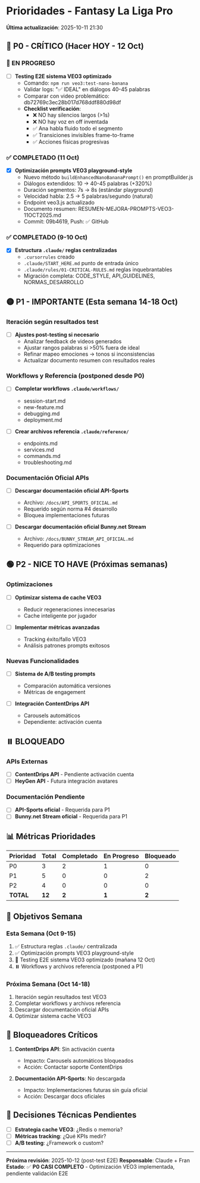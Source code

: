 # Prioridades - Fantasy La Liga Pro

**Última actualización**: 2025-10-11 21:30

## 🔴 P0 - CRÍTICO (Hacer HOY - 12 Oct)

### 🚧 EN PROGRESO
- [ ] **Testing E2E sistema VEO3 optimizado**
  - Comando: `npm run veo3:test-nano-banana`
  - Validar logs: "✅ IDEAL" en diálogos 40-45 palabras
  - Comparar con video problemático: db72769c3ec28b017d768ddf880d98df
  - **Checklist verificación**:
    - ❌ NO hay silencios largos (>1s)
    - ❌ NO hay voz en off inventada
    - ✅ Ana habla fluido todo el segmento
    - ✅ Transiciones invisibles frame-to-frame
    - ✅ Acciones físicas progresivas

### ✅ COMPLETADO (11 Oct)
- [x] **Optimización prompts VEO3 playground-style**
  - Nuevo método `buildEnhancedNanoBananaPrompt()` en promptBuilder.js
  - Diálogos extendidos: 10 → 40-45 palabras (+320%)
  - Duración segmentos: 7s → 8s (estándar playground)
  - Velocidad habla: 2.5 → 5 palabras/segundo (natural)
  - Endpoint veo3.js actualizado
  - Documento resumen: RESUMEN-MEJORA-PROMPTS-VEO3-11OCT2025.md
  - Commit: 09b4619, Push: ✅ GitHub

### ✅ COMPLETADO (9-10 Oct)
- [x] **Estructura `.claude/` reglas centralizadas**
  - `.cursorrules` creado
  - `.claude/START_HERE.md` punto de entrada único
  - `.claude/rules/01-CRITICAL-RULES.md` reglas inquebrantables
  - Migración completa: CODE_STYLE, API_GUIDELINES, NORMAS_DESARROLLO

## 🟡 P1 - IMPORTANTE (Esta semana 14-18 Oct)

### Iteración según resultados test
- [ ] **Ajustes post-testing si necesario**
  - Analizar feedback de videos generados
  - Ajustar rangos palabras si >50% fuera de ideal
  - Refinar mapeo emociones → tonos si inconsistencias
  - Actualizar documento resumen con resultados reales

### Workflows y Referencia (postponed desde P0)
- [ ] **Completar workflows `.claude/workflows/`**
  - session-start.md
  - new-feature.md
  - debugging.md
  - deployment.md

- [ ] **Crear archivos referencia `.claude/reference/`**
  - endpoints.md
  - services.md
  - commands.md
  - troubleshooting.md

### Documentación Oficial APIs
- [ ] **Descargar documentación oficial API-Sports**
  - Archivo: `/docs/API_SPORTS_OFICIAL.md`
  - Requerido según norma #4 desarrollo
  - Bloquea implementaciones futuras

- [ ] **Descargar documentación oficial Bunny.net Stream**
  - Archivo: `/docs/BUNNY_STREAM_API_OFICIAL.md`
  - Requerido para optimizaciones

## 🟢 P2 - NICE TO HAVE (Próximas semanas)

### Optimizaciones
- [ ] **Optimizar sistema de cache VEO3**
  - Reducir regeneraciones innecesarias
  - Cache inteligente por jugador

- [ ] **Implementar métricas avanzadas**
  - Tracking éxito/fallo VEO3
  - Análisis patrones prompts exitosos

### Nuevas Funcionalidades
- [ ] **Sistema de A/B testing prompts**
  - Comparación automática versiones
  - Métricas de engagement

- [ ] **Integración ContentDrips API**
  - Carousels automáticos
  - Dependiente: activación cuenta

## ⏸️ BLOQUEADO

### APIs Externas
- [ ] **ContentDrips API** - Pendiente activación cuenta
- [ ] **HeyGen API** - Futura integración avatares

### Documentación Pendiente
- [ ] **API-Sports oficial** - Requerida para P1
- [ ] **Bunny.net Stream oficial** - Requerida para P1

## 📊 Métricas Prioridades

| Prioridad | Total | Completado | En Progreso | Bloqueado |
|-----------|-------|------------|--------------|-----------|
| P0 | 3 | 2 | 1 | 0 |
| P1 | 5 | 0 | 0 | 2 |
| P2 | 4 | 0 | 0 | 0 |
| **TOTAL** | **12** | **2** | **1** | **2** |

## 🎯 Objetivos Semana

### Esta Semana (Oct 9-15)
1. ✅ Estructura reglas `.claude/` centralizada
2. ✅ Optimización prompts VEO3 playground-style
3. 🚧 Testing E2E sistema VEO3 optimizado (mañana 12 Oct)
4. ⏸️ Workflows y archivos referencia (postponed a P1)

### Próxima Semana (Oct 14-18)
1. Iteración según resultados test VEO3
2. Completar workflows y archivos referencia
3. Descargar documentación oficial APIs
4. Optimizar sistema cache VEO3

## 🚨 Bloqueadores Críticos

1. **ContentDrips API**: Sin activación cuenta
   - Impacto: Carousels automáticos bloqueados
   - Acción: Contactar soporte ContentDrips

2. **Documentación API-Sports**: No descargada
   - Impacto: Implementaciones futuras sin guía oficial
   - Acción: Descargar docs oficiales

## 📝 Decisiones Técnicas Pendientes

- [ ] **Estrategia cache VEO3**: ¿Redis o memoria?
- [ ] **Métricas tracking**: ¿Qué KPIs medir?
- [ ] **A/B testing**: ¿Framework o custom?

---

**Próxima revisión**: 2025-10-12 (post-test E2E)
**Responsable**: Claude + Fran
**Estado**: ✅ **P0 CASI COMPLETO** - Optimización VEO3 implementada, pendiente validación E2E


